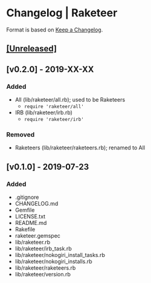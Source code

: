 # Changelog | Raketeer

Format is based on [Keep a Changelog](https://keepachangelog.com/en/1.0.0/).

## [[Unreleased]](https://github.com/esotericpig/raketeer/compare/v0.1.0...master)

## [v0.2.0] - 2019-XX-XX
### Added
- All (lib/raketeer/all.rb); used to be Raketeers
    - `require 'raketeer/all'`
- IRB (lib/raketeer/irb.rb)
    - `require 'raketeer/irb'`

### Removed
- Raketeers (lib/raketeer/raketeers.rb); renamed to All

## [v0.1.0] - 2019-07-23
### Added
- .gitignore
- CHANGELOG.md
- Gemfile
- LICENSE.txt
- README.md
- Rakefile
- raketeer.gemspec
- lib/raketeer.rb
- lib/raketeer/irb_task.rb
- lib/raketeer/nokogiri_install_tasks.rb
- lib/raketeer/nokogiri_installs.rb
- lib/raketeer/raketeers.rb
- lib/raketeer/version.rb
